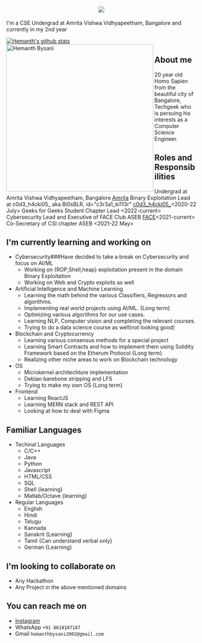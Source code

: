 <h1 align="center">
  <a href="https://git.io/typing-svg">
    <img src="https://readme-typing-svg.herokuapp.com/?lines=Hello,+There!+👋;I+am+Hemanth+Bysani....;Nice+to+meet+you!&center=true&size=30">
  </a>
</h1>

I'm a CSE Undergrad at Amrita Vishwa Vidhyapeetham, Bangalore and currently in my 2nd year

<a href="https://github.com/Hemanthbysani/github-readme-stats"><img align="center" src="https://github-readme-stats.vercel.app/api?username=Hemanthbysani&show_icons=true&include_all_commits=true&theme=react&hide_border=true" alt="Hemanth's github stats" /></a>
<a href="https://github.com/Hemanthbysani/github-readme-streak-stats" title="Go to Source"><img align="left" width=390 src="https://github-readme-streak-stats.herokuapp.com/?user=Hemanthbysani&theme=react&border=61dafb&hide_border=true" alt="Hemanth Bysani" /></a>

## About me 
20 year old Homo Sapien from the beautiful city of Bangalore, Techgeek who is persuing his interests as a Computer Science Engineer.
## Roles and Responsibilities
Undergrad at Amrita Vishwa Vidhyapeetham, Bangalore [Amrita](https://amrita.edu/)
Binary Exploitation Lead at c0d3_h4cki05_ aka Bi0sBLR, id="c3r3a1_ki113r" [c0d3_h4cki05_](https://ctftime.org/team/72702)<2020-22 July>
Geeks for Geeks Student Chapter Lead <2022-current>
Cybersecurity Lead and Executive of FACE Club ASEB [FACE](https://face-amrita.firebaseapp.com/)<2021-current>
Co-Secretary of CSI chapter ASEB <2021-22 May>
## I'm currently learning and working on
- Cybersecurity###Have decided to take a break on Cybersecurity and focus on AI/ML
  - Working on {ROP,Shell,heap} exploitation present in the domain Binary Exploitation
  - Working on Web and Crypto exploits as well
- Artificial Intelligence and Machine Learning
  - Learning the math behind the various Classifiers, Regressors and algorithms.
  - Implementing real world projects using AI/ML. {Long term}
  - Optimizing various algorithms for our use cases.
  - Learning NLP, Computer vision and completing the relevant courses.
  - Trying to do a data science course as well(not looking good)
- Blockchain and Cryptocurrency
  - Learning various consensus methods for a special project
  - Learning Smart Contracts and how to implement them using Solidity Framework based on the Etherum Protocol {Long term}
  - Realizing other niche areas to work on Blockchain technology
- OS
  - Microkernel architechture implementation
  - Debian barebone stripping and LFS
  - Trying to make my own OS {Long term}
- Frontend
  - Learning ReactJS
  - Learning MERN stack and REST API
  - Looking at how to deal with Figma
## Familiar Languages
 - Techinal Languages
   - C/C++
   - Java 
   - Python
   - Javascript
   - HTML/CSS
   - SQL
   - Shell {learning}
   - Matlab/Octave {learning}
 - Regular Languages
   - English
   - Hindi
   - Telugu
   - Kannada
   - Sanskrit {Learning}
   - Tamil {Can understand verbal only}
   - German {Learning}
## I'm looking to collaborate on
 - Any Hackathon
 - Any Project in the above mentioned domains
## You can reach me on
 - [Instagram](https://www.instagram.com/hemanth_bysani/)
 - WhatsApp ```+91 8618107187```
 - Gmail ```hemanthbysani2002@gmail.com```
